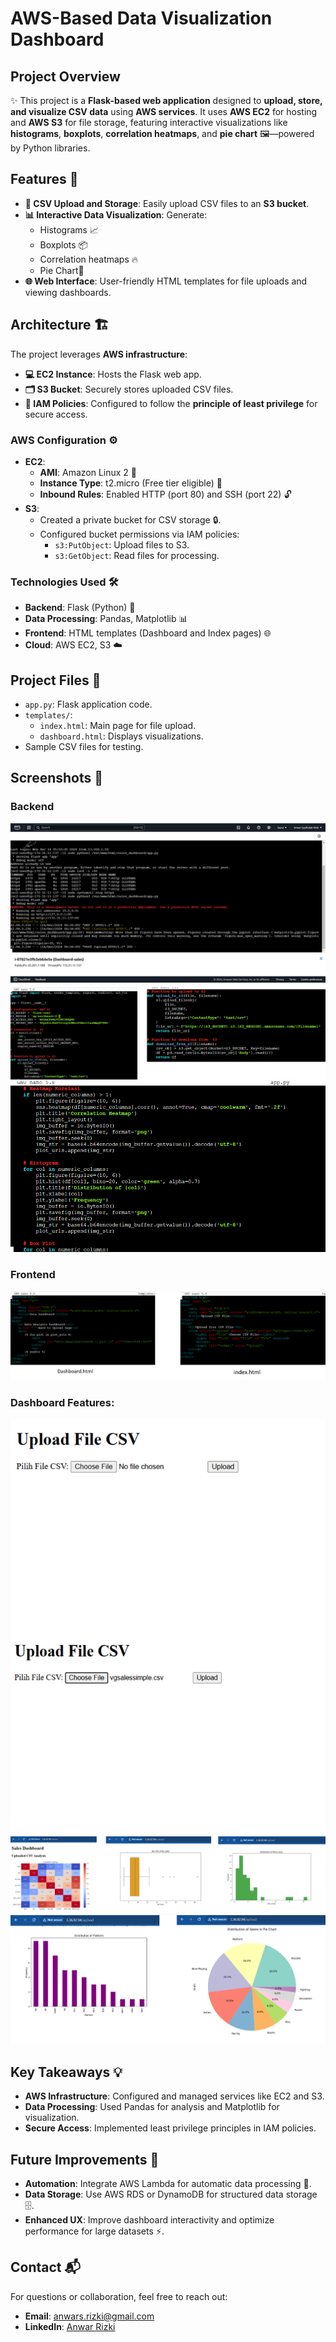 # AWS-Based Data Visualization Dashboard

## Project Overview
✨ This project is a **Flask-based web application** designed to **upload, store, and visualize CSV data** using **AWS services**. It uses **AWS EC2** for hosting and **AWS S3** for file storage, featuring interactive visualizations like **histograms**, **boxplots**, **correlation heatmaps**, and **pie chart** 🖼️—powered by Python libraries.

## Features 🚀
- **📂 CSV Upload and Storage**: Easily upload CSV files to an **S3 bucket**.
- **📊 Interactive Data Visualization**: Generate:
  - Histograms 📈
  - Boxplots 📦
  - Correlation heatmaps 🔥
  - Pie Chart🥧
- **🌐 Web Interface**: User-friendly HTML templates for file uploads and viewing dashboards.

## Architecture 🏗️
The project leverages **AWS infrastructure**:
- **💻 EC2 Instance**: Hosts the Flask web app.
- **🗂️ S3 Bucket**: Securely stores uploaded CSV files.
- **🔐 IAM Policies**: Configured to follow the **principle of least privilege** for secure access.

### AWS Configuration ⚙️
- **EC2**:
  - **AMI**: Amazon Linux 2 🐧
  - **Instance Type**: t2.micro (Free tier eligible) 💸
  - **Inbound Rules**: Enabled HTTP (port 80) and SSH (port 22) 🔓
- **S3**:
  - Created a private bucket for CSV storage 🔒.
  - Configured bucket permissions via IAM policies:
    - `s3:PutObject`: Upload files to S3.
    - `s3:GetObject`: Read files for processing.

### Technologies Used 🛠️
- **Backend**: Flask (Python) 🐍
- **Data Processing**: Pandas, Matplotlib 📊
- **Frontend**: HTML templates (Dashboard and Index pages) 🌐
- **Cloud**: AWS EC2, S3 ☁️

## Project Files 📂
- `app.py`: Flask application code.
- `templates/`:
  - `index.html`: Main page for file upload.
  - `dashboard.html`: Displays visualizations.
- Sample CSV files for testing.

## Screenshots 📸
### Backend
![Dashboard Features Preview](images/flaskpreview.png)
![Dashboard Features Preview](images/flaskpreview1.png)
![Dashboard Features Preview](images/flaskpreview2.png)

### Frontend
![Dashboard Features Preview](images/HTMLpreview.png)

### Dashboard Features:
![Dashboard Features Preview](images/uploadbutton.png)
![Dashboard Features Preview](images/image.png)
![Dashboard Features Preview](images/image1.png)

## Key Takeaways 💡
- **AWS Infrastructure**: Configured and managed services like EC2 and S3.
- **Data Processing**: Used Pandas for analysis and Matplotlib for visualization.
- **Secure Access**: Implemented least privilege principles in IAM policies.

## Future Improvements 🌟
- **Automation**: Integrate AWS Lambda for automatic data processing 🤖.
- **Data Storage**: Use AWS RDS or DynamoDB for structured data storage 🗄️.
- **Enhanced UX**: Improve dashboard interactivity and optimize performance for large datasets ⚡.

## Contact 📬
For questions or collaboration, feel free to reach out:
- **Email**: anwars.rizki@gmail.com
- **LinkedIn**: [Anwar Rizki](https://www.linkedin.com/in/anwar-sr/)
